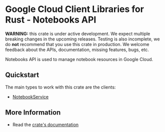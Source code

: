 # Google Cloud Client Libraries for Rust - Notebooks API

<!-- Code generated by sidekick. DO NOT EDIT. -->

**WARNING:** this crate is under active development. We expect multiple breaking
changes in the upcoming releases. Testing is also incomplete, we do **not**
recommend that you use this crate in production. We welcome feedback about the
APIs, documentation, missing features, bugs, etc.

Notebooks API is used to manage notebook resources in Google Cloud.

## Quickstart

The main types to work with this crate are the clients:

* [NotebookService](https://docs.rs/google-cloud-notebooks-v2/latest/google_cloud_notebooks_v2/client/struct.NotebookService.html)

## More Information

* Read the [crate's documentation](https://docs.rs/google-cloud-notebooks-v2/latest/google-cloud-notebooks-v2)
